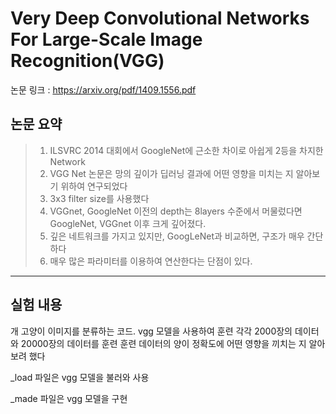 # Very Deep Convolutional Networks For Large-Scale Image Recognition(VGG)

논문 링크 : https://arxiv.org/pdf/1409.1556.pdf

## 논문 요약

> 1. ILSVRC 2014 대회에서 GoogleNet에 근소한 차이로 아쉽게 2등을 차지한 Network
> 2. VGG Net 논문은 망의 깊이가 딥러닝 결과에 어떤 영향을 미치는 지 알아보기 위하여 연구되었다
> 3. 3x3 filter size를 사용했다
> 4. VGGnet, GoogleNet 이전의 depth는 8layers 수준에서 머물렀다면 GoogleNet, VGGnet 이후 크게 깊어졌다.
> 5. 깊은 네트워크를 가지고 있지만, GoogLeNet과 비교하면, 구조가 매우 간단하다
> 6. 매우 많은 파라미터를 이용하여 연산한다는 단점이 있다.

***

## 실험 내용
개 고양이 이미지를 분류하는 코드. vgg 모델을 사용하여 훈련
각각 2000장의 데이터와 20000장의 데이터를 훈련
훈련 데이터의 양이 정확도에 어떤 영향을 끼치는 지 알아보려 했다
    
_load 파일은 vgg 모델을 불러와 사용

_made 파일은 vgg 모델을 구현
